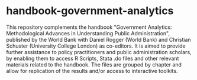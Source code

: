 # handbook-government-analytics
This repository complements the handbook "Government Analytics: Methodological Advances in Understanding Public Administration", published by the World Bank with Daniel Rogger  (World Bank) and Christian Schuster (University College London) as co-editors. It is aimed to provide further assistance to policy practitioners and public administration scholars, by enabling them to access R Scripts, Stata .do files and other relevant materials related to the handbook. The files are grouped by chapter and allow for replication of the results and/or access to interactive toolkits.
